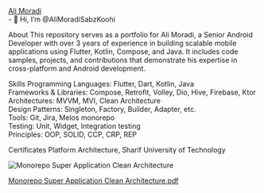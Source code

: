 <div class="badge-base LI-profile-badge" data-locale="en_US" data-size="medium" data-theme="dark" data-type="HORIZONTAL" data-vanity="alimoradisb" data-version="v1"><a class="badge-base__link LI-simple-link" href="https://ir.linkedin.com/in/alimoradisb?trk=profile-badge">Ali Moradi</a></div>
- 👋 Hi, I’m @AliMoradiSabzKoohi

About
This repository serves as a portfolio for Ali Moradi, a Senior Android Developer with over 3 years of experience in building scalable mobile applications using Flutter, Kotlin, Compose, and Java. It includes code samples, projects, and contributions that demonstrate his expertise in cross-platform and Android development.

Skills
Programming Languages: Flutter, Dart, Kotlin, Java  
Frameworks & Libraries: Compose, Retrofit, Volley, Dio, Hive, Firebase, Ktor  
Architectures: MVVM, MVI, Clean Architecture  
Design Patterns: Singleton, Factory, Builder, Adapter, etc.  
Tools: Git, Jira, Melos monorepo  
Testing: Unit, Widget, Integration testing  
Principles: OOP, SOLID, CCP, CRP, REP

Certificates
Platform Architecture, Sharif University of Technology  
<!---
AliMoradiSabzKoohi/AliMoradiSabzKoohi is a ✨ special ✨ repository because its `README.md` (this file) appears on your GitHub profile.
You can click the Preview link to take a look at your changes.
--->
![Monorepo Super Application Clean Architecture](https://github.com/user-attachments/assets/7aee02b5-b5df-4a1a-821c-1d0155a20ff7)

[Monorepo Super Application Clean Architecture.pdf](https://github.com/user-attachments/files/20273784/Monorepo.Super.Application.Clean.Architecture.pdf)
